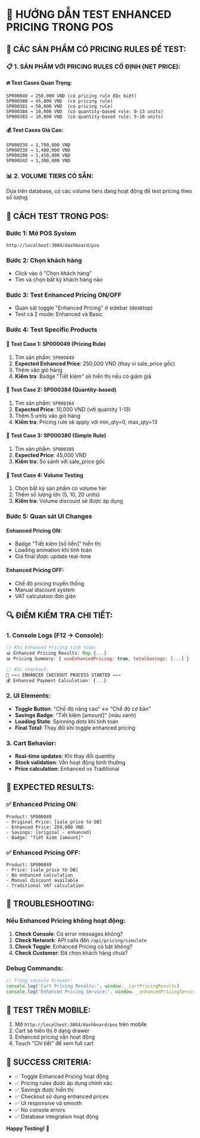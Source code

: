 # 🧪 HƯỚNG DẪN TEST ENHANCED PRICING TRONG POS

## 🎯 **CÁC SẢN PHẨM CÓ PRICING RULES ĐỂ TEST:**

### **📋 1. SẢN PHẨM VỚI PRICING RULES CỐ ĐỊNH (NET PRICE):**

#### **🔥 Test Cases Quan Trọng:**
```
SP000049 → 250,000 VND (có pricing rule đặc biệt)
SP000380 → 45,000 VND  (có pricing rule)
SP000381 → 50,000 VND  (có pricing rule)
SP000384 → 10,000 VND  (có quantity-based rule: 0-13 units)
SP000383 → 10,000 VND  (có quantity-based rule: 5-16 units)
```

#### **💰 Test Cases Giá Cao:**
```
SP000339 → 1,700,000 VND
SP000338 → 1,400,000 VND  
SP000208 → 1,450,000 VND
SP000343 → 1,300,000 VND
```

### **📊 2. VOLUME TIERS CÓ SẴN:**

Dựa trên database, có các volume tiers đang hoạt động để test pricing theo số lượng.

## 🚀 **CÁCH TEST TRONG POS:**

### **Bước 1: Mở POS System**
```
http://localhost:3004/dashboard/pos
```

### **Bước 2: Chọn khách hàng**
- Click vào ô "Chọn khách hàng"
- Tìm và chọn bất kỳ khách hàng nào

### **Bước 3: Test Enhanced Pricing ON/OFF**
- Quan sát toggle "Enhanced Pricing" ở sidebar (desktop)
- Test cả 2 mode: Enhanced và Basic

### **Bước 4: Test Specific Products**

#### **🧪 Test Case 1: SP000049 (Pricing Rule)**
1. Tìm sản phẩm: `SP000049`
2. **Expected Enhanced Price**: 250,000 VND (thay vì sale_price gốc)
3. Thêm vào giỏ hàng
4. **Kiểm tra**: Badge "Tiết kiệm" sẽ hiển thị nếu có giảm giá

#### **🧪 Test Case 2: SP000384 (Quantity-based)**
1. Tìm sản phẩm: `SP000384`
2. **Expected Price**: 10,000 VND (với quantity 1-13)
3. Thêm 5 units vào giỏ hàng
4. **Kiểm tra**: Pricing rule sẽ apply với min_qty=0, max_qty=13

#### **🧪 Test Case 3: SP000380 (Simple Rule)**
1. Tìm sản phẩm: `SP000380`
2. **Expected Price**: 45,000 VND
3. **Kiểm tra**: So sánh với sale_price gốc

#### **🧪 Test Case 4: Volume Testing**
1. Chọn bất kỳ sản phẩm có volume tier
2. Thêm số lượng lớn (5, 10, 20 units)
3. **Kiểm tra**: Volume discount sẽ được áp dụng

### **Bước 5: Quan sát UI Changes**

#### **Enhanced Pricing ON:**
- Badge "Tiết kiệm [số tiền]" hiển thị
- Loading animation khi tính toán
- Giá final được update real-time

#### **Enhanced Pricing OFF:**
- Chế độ pricing truyền thống
- Manual discount system
- VAT calculation đơn giản

## 🔍 **ĐIỂM KIỂM TRA CHI TIẾT:**

### **1. Console Logs (F12 → Console):**
```javascript
// Khi Enhanced Pricing tính toán:
📊 Enhanced Pricing Results: Map {...}
📊 Pricing Summary: { useEnhancedPricing: true, totalSavings: [...] }

// Khi checkout:
🚀 === ENHANCED CHECKOUT PROCESS STARTED ===
💰 Enhanced Payment Calculation: {...}
```

### **2. UI Elements:**
- **Toggle Button**: "Chế độ nâng cao" ↔ "Chế độ cơ bản"
- **Savings Badge**: "Tiết kiệm [amount]" (màu xanh)
- **Loading State**: Spinning dots khi tính toán
- **Final Total**: Thay đổi khi toggle enhanced pricing

### **3. Cart Behavior:**
- **Real-time updates**: Khi thay đổi quantity
- **Stock validation**: Vẫn hoạt động bình thường
- **Price calculation**: Enhanced vs Traditional

## 🎯 **EXPECTED RESULTS:**

### **✅ Enhanced Pricing ON:**
```
Product: SP000049
- Original Price: [sale_price từ DB]
- Enhanced Price: 250,000 VND
- Savings: [original - enhanced]
- Badge: "Tiết kiệm [amount]"
```

### **✅ Enhanced Pricing OFF:**
```
Product: SP000049  
- Price: [sale_price từ DB]
- No enhanced calculation
- Manual discount available
- Traditional VAT calculation
```

## 🚨 **TROUBLESHOOTING:**

### **Nếu Enhanced Pricing không hoạt động:**
1. **Check Console**: Có error messages không?
2. **Check Network**: API calls đến `/api/pricing/simulate`
3. **Check Toggle**: Enhanced Pricing có bật không?
4. **Check Customer**: Đã chọn khách hàng chưa?

### **Debug Commands:**
```javascript
// Trong console browser:
console.log('Cart Pricing Results:', window.__cartPricingResults)
console.log('Enhanced Pricing Service:', window.__enhancedPricingService)
```

## 📱 **TEST TRÊN MOBILE:**

1. Mở `http://localhost:3004/dashboard/pos` trên mobile
2. Cart sẽ hiển thị ở dạng drawer
3. Enhanced pricing vẫn hoạt động
4. Touch "Chi tiết" để xem full cart

## 🎉 **SUCCESS CRITERIA:**

- ✅ Toggle Enhanced Pricing hoạt động
- ✅ Pricing rules được áp dụng chính xác
- ✅ Savings được hiển thị
- ✅ Checkout sử dụng enhanced prices
- ✅ UI responsive và smooth
- ✅ No console errors
- ✅ Database integration hoạt động

**Happy Testing! 🚀**
